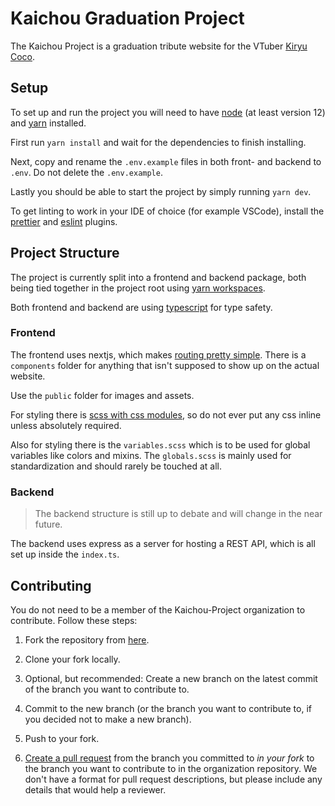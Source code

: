 # Kaichou Graduation Project

The Kaichou Project is a graduation tribute website for the VTuber [Kiryu Coco](https://www.youtube.com/channel/UCS9uQI-jC3DE0L4IpXyvr6w).

## Setup

To set up and run the project you will need to have [node](https://nodejs.org/en/) (at least version 12) and [yarn](https://yarnpkg.com/) installed.

First run `yarn install` and wait for the dependencies to finish installing.

Next, copy and rename the `.env.example` files in both front- and backend to `.env`. Do not delete the `.env.example`.

Lastly you should be able to start the project by simply running `yarn dev`.

To get linting to work in your IDE of choice (for example VSCode), install the [prettier](https://marketplace.visualstudio.com/items?itemName=esbenp.prettier-vscode) and [eslint](https://marketplace.visualstudio.com/items?itemName=dbaeumer.vscode-eslint) plugins.

## Project Structure

The project is currently split into a frontend and backend package, both being tied together in the project root using [yarn workspaces](https://classic.yarnpkg.com/en/docs/workspaces/).

Both frontend and backend are using [typescript](https://www.typescriptlang.org/docs/) for type safety.

### Frontend

The frontend uses nextjs, which makes [routing pretty simple](https://nextjs.org/docs/routing/introduction). There is a `components` folder for anything that isn't supposed to show up on the actual website.

Use the `public` folder for images and assets.

For styling there is [scss with css modules](https://nextjs.org/docs/basic-features/built-in-css-support), so do not ever put any css inline unless absolutely required.

Also for styling there is the `variables.scss` which is to be used for global variables like colors and mixins.
The `globals.scss` is mainly used for standardization and should rarely be touched at all.

### Backend

> The backend structure is still up to debate and will change in the near future.

The backend uses express as a server for hosting a REST API, which is all set up inside the `index.ts`.

## Contributing

You do not need to be a member of the Kaichou-Project organization to contribute. Follow these steps:

1. Fork the repository from [here](https://github.com/Kaichou-Project/kaichou-graduation).

2. Clone your fork locally.

3. Optional, but recommended: Create a new branch on the latest commit of the branch you want to contribute to.

4. Commit to the new branch (or the branch you want to contribute to, if you decided not to make a new branch).

5. Push to your fork.

6. [Create a pull request](https://github.com/Kaichou-Project/kaichou-graduation/pulls) from the branch you committed to *in your fork* to the branch you want to contribute to in the organization repository. We don't have a format for pull request descriptions, but please include any details that would help a reviewer.
